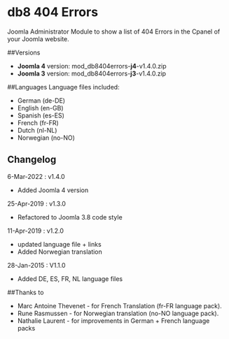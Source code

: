 # db8 404 Errors

Joomla Administrator Module to show a list of 404 Errors in the Cpanel of your Joomla website.

##Versions
- **Joomla 4** version: mod_db8404errors-**j4**-v1.4.0.zip
- **Joomla 3** version: mod_db8404errors-**j3**-v1.4.0.zip

##Languages
Language files included:
- German (de-DE)
- English (en-GB)
- Spanish (es-ES)
- French (fr-FR)
- Dutch (nl-NL)
- Norwegian (no-NO)

## Changelog
6-Mar-2022 : v1.4.0
- Added Joomla 4 version

25-Apr-2019 : v1.3.0
- Refactored to Joomla 3.8 code style

11-Apr-2019 : v1.2.0
- updated language file + links
- Added Norwegian translation
 
28-Jan-2015 : V1.1.0
- Added DE, ES, FR, NL language files

##Thanks to
* Marc Antoine Thevenet - for French Translation (fr-FR language pack).
* Rune Rasmussen - for Norwegian translation (no-NO language pack).
* Nathalie Laurent - for improvements in German + French language packs
